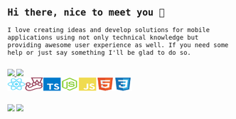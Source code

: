 <p>
  <h2><samp>Hi there, nice to meet you 🙂</samp></h2>
</p>

<p>
  <samp>I love creating ideas and develop solutions for mobile applications using not only technical knowledge but providing awesome user experience as well. If you need some help or just say something I'll be glad to do so.</samp>
</p>

##

  <div>
    <a href="https://github.com/gsaaraujo">
    <img height="180em" src="https://github-readme-stats.vercel.app/api?username=gsaaraujo&show_icons=true&theme=dracula&include_all_commits=true&count_private=true"/>
    <img height="180em" src="https://github-readme-stats.vercel.app/api/top-langs/?username=gsaaraujo&layout=compact&langs_count=7&theme=dracula"/>
  </div>
  <div style="display: flex"><br>
    <img align="center" alt="React" height="30" width="40" src="https://raw.githubusercontent.com/devicons/devicon/master/icons/react/react-original.svg">
    <img align="center" alt="Tests" height="30" width="40" src="https://raw.githubusercontent.com/devicons/devicon/master/icons/jest/jest-plain.svg">
    <img align="center" alt="Ts" height="30" width="40" src="https://raw.githubusercontent.com/devicons/devicon/master/icons/typescript/typescript-plain.svg">
    <img align="center" alt="Node" height="30" width="40" src="https://raw.githubusercontent.com/devicons/devicon/master/icons/nodejs/nodejs-plain.svg">
    <img align="center" alt="Js" height="30" width="40" src="https://raw.githubusercontent.com/devicons/devicon/master/icons/javascript/javascript-plain.svg">
    <img align="center" alt="HTML" height="30" width="40" src="https://raw.githubusercontent.com/devicons/devicon/master/icons/html5/html5-original.svg">
    <img align="center" alt="CSS" height="30" width="40" src="https://raw.githubusercontent.com/devicons/devicon/master/icons/css3/css3-original.svg">
  </div>

  ##
  
   <div>
    <a href="https://www.linkedin.com/in/gabriel-araujo-371591219" target="_blank"><img src="https://img.shields.io/badge/-LinkedIn-%230077B5?style=for-the-badge&logo=linkedin&logoColor=white" target="_blank"></a> 
     <a href = "mailto:gabriel.houth@gmail.com"><img src="https://img.shields.io/badge/-Gmail-%23333?style=for-the-badge&logo=gmail&logoColor=white" target="_blank"></a>
  </div>
